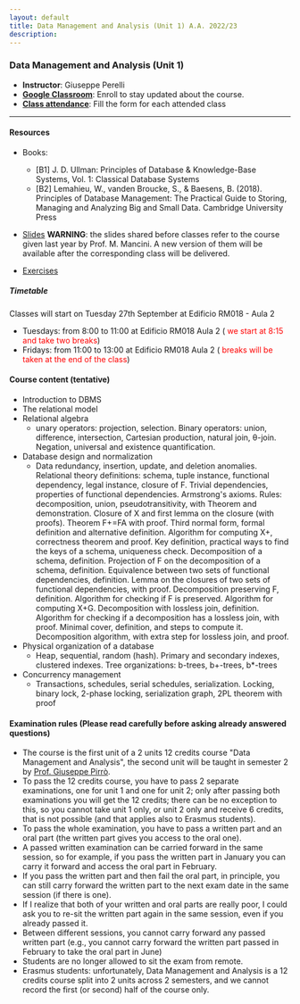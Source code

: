```yaml
---
layout: default
title: Data Management and Analysis (Unit 1) A.A. 2022/23
description: 
---
```


### Data Management and Analysis (Unit 1)

 - **Instructor**: Giuseppe Perelli
 - **[Google Classroom](https://classroom.google.com/c/NTM4NjE5NTc0NDYx?cjc=f6gyif7)**: Enroll to stay updated about the course.
 - **[Class attendance](https://docs.google.com/forms/d/e/1FAIpQLSer_n364S5xMFtCCAlUAQs_z0lGCn4h3s7hctDIGAt8gD8X0w/viewform)**: Fill the form for each attended class
 
------

#### Resources
- Books:
  - [B1] J. D. Ullman: Principles of Database & Knowledge-Base Systems, Vol. 1: Classical Database Systems
  - [B2] Lemahieu, W., vanden Broucke, S., & Baesens, B. (2018). Principles of Database Management: The Practical Guide to Storing, Managing and Analyzing Big and Small Data. Cambridge University Press

- [Slides](https://drive.google.com/drive/folders/1w_x8EK4SN6WiPuuDG8XtrqjxfVCga3f9?usp=sharing) **WARNING**: the slides shared before classes refer to the course given last year by Prof. M. Mancini. A new version of them will be available after the corresponding class will be delivered.
- [Exercises](https://drive.google.com/drive/folders/1_KQJe6iYN_n7bcm6LlJTLkeUeGsNkV7p?usp=sharing)
 


##### **Timetable**

Classes will start on Tuesday 27th September at Edificio RM018 - Aula 2

- Tuesdays: from 8:00 to 11:00 at Edificio RM018 Aula 2 (<span style="color:red"> we start at 8:15 and take two breaks</span>)
- Fridays: from 11:00 to 13:00 at Edificio RM018 Aula 2 (<span style="color:red"> breaks will be taken at the end of the class</span>)
 
 




#### Course content (tentative)

- Introduction to DBMS
- The relational model
- Relational algebra
  - unary operators: projection, selection. Binary operators: union, difference, intersection, Cartesian production, natural join, θ-join. Negation, universal and existence quantification.
- Database design and normalization
  - Data redundancy, insertion, update, and deletion anomalies. Relational theory definitions: schema, tuple instance, functional dependency, legal instance, closure of F. Trivial dependencies, properties of functional dependencies. Armstrong's axioms. Rules: decomposition, union, pseudotransitivity, with Theorem and demonstration. Closure of X and first lemma on the closure (with proofs). Theorem F+=FA with proof. Third normal form, formal definition and alternative definition. Algorithm for computing X+, correctness theorem and proof. Key definition, practical ways to find the keys of a schema, uniqueness check. Decomposition of a schema, definition. Projection of F on the decomposition of a schema, definition. Equivalence between two sets of functional dependencies, definition. Lemma on the closures of two sets of functional dependencies, with proof. Decomposition preserving F, definition. Algorithm for checking if F is preserved. Algorithm for computing X+G. Decomposition with lossless join, definition. Algorithm for checking if a decomposition has a lossless join, with proof. Minimal cover, definition, and steps to compute it. Decomposition algorithm, with extra step for lossless join, and proof.
- Physical organization of a database
  - Heap, sequential, random (hash). Primary and secondary indexes, clustered indexes. Tree organizations: b-trees, b+-trees, b*-trees
- Concurrency management
  - Transactions, schedules, serial schedules, serialization. Locking, binary lock, 2-phase locking, serialization graph, 2PL theorem with proof

#### Examination rules (Please **read carefully** before asking already answered questions)

- The course is the first unit of a 2 units 12 credits course "Data Management and Analysis", the second unit will be taught in semester 2 by [Prof. Giuseppe Pirrò](https://ergotid.wordpress.com/).
- To pass the 12 credits course, you have to pass 2 separate examinations, one for unit 1 and one for unit 2; only after passing both examinations you will get the 12 credits; there can be no exception to this, so you cannot take unit 1 only, or unit 2 only and receive 6 credits, that is not possible (and that applies also to Erasmus students).
- To pass the whole examination, you have to pass a written part and an oral part (the written part gives you access to the oral one).
- A passed written examination can be carried forward in the same session, so for example, if you pass the written part in January you can carry it forward and access the oral part in February.
- If you pass the written part and then fail the oral part, in principle, you can still carry forward the written part to the next exam date in the same session (if there is one).
- If I realize that both of your written and oral parts are really poor, I could ask you to re-sit the written part again in the same session, even if you already passed it.
- Between different sessions, you cannot carry forward any passed written part (e.g., you cannot carry forward the written part passed in February to take the oral part in June)
- Students are no longer allowed to sit the exam from remote.
- Erasmus students: unfortunately, Data Management and Analysis is a 12 credits course split into 2 units across 2 semesters, and we cannot record the first (or second) half of the course only.
